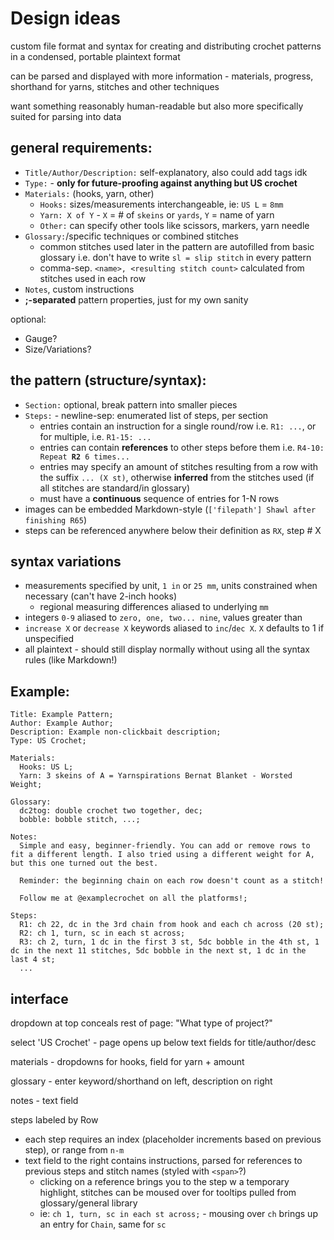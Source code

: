 # Design ideas
custom file format and syntax for creating and distributing crochet patterns in a condensed, portable plaintext format

can be parsed and displayed with more information - materials, progress, shorthand for yarns, stitches and other techniques

want something reasonably human-readable but also more specifically suited for parsing into data

## general requirements:
- `Title/Author/Description:` self-explanatory, also could add tags idk
- `Type:` - **only for future-proofing against anything but US crochet**
- `Materials:` (hooks, yarn, other)
  - `Hooks:` sizes/measurements interchangeable, ie: `US L` = `8mm`
  - `Yarn: X of Y` - `X` = # of `skeins` or `yards`, `Y` = name of yarn
  - `Other:` can specify other tools like scissors, markers, yarn needle
- `Glossary:`/specific techniques or combined stitches
  - common stitches used later in the pattern are autofilled from basic glossary i.e. don't have to write `sl = slip stitch` in every pattern
  - comma-sep. `<name>, <resulting stitch count>` calculated from stitches used in each row
- `Notes`, custom instructions
- **;-separated** pattern properties, just for my own sanity

optional: 
- Gauge?
- Size/Variations?

## the pattern (structure/syntax):
- `Section:` optional, break pattern into smaller pieces
- `Steps:` - newline-sep: enumerated list of steps, per section
  - entries contain an instruction for a single round/row i.e. `R1: ...`, or for multiple, i.e. `R1-15: ...`
  - entries can contain **references** to other steps before them i.e. `R4-10: Repeat `**`R2`**` 6 times...`
  - entries may specify an amount of stitches resulting from a row with the suffix `... (X st)`, otherwise **inferred** from the stitches used (if all stitches are standard/in glossary)
  - must have a **continuous** sequence of entries for 1-N rows
- images can be embedded Markdown-style (`['filepath'] Shawl after finishing R65`)
- steps can be referenced anywhere below their definition as `RX`, step # X

## syntax variations
- measurements specified by unit, `1 in` or `25 mm`, units constrained when necessary (can't have 2-inch hooks)
  - regional measuring differences aliased to underlying `mm`
- integers `0-9` aliased to `zero, one, two... nine`, values greater than 
- `increase X` or `decrease X` keywords aliased to `inc`/`dec X`. `X` defaults to 1 if unspecified
- all plaintext - should still display normally without using all the syntax rules (like Markdown!)

## Example:
```
Title: Example Pattern;
Author: Example Author;
Description: Example non-clickbait description;
Type: US Crochet;

Materials:
  Hooks: US L;
  Yarn: 3 skeins of A = Yarnspirations Bernat Blanket - Worsted Weight;

Glossary:
  dc2tog: double crochet two together, dec;
  bobble: bobble stitch, ...;

Notes:
  Simple and easy, beginner-friendly. You can add or remove rows to fit a different length. I also tried using a different weight for A, but this one turned out the best.

  Reminder: the beginning chain on each row doesn't count as a stitch!

  Follow me at @examplecrochet on all the platforms!;

Steps:
  R1: ch 22, dc in the 3rd chain from hook and each ch across (20 st);
  R2: ch 1, turn, sc in each st across;
  R3: ch 2, turn, 1 dc in the first 3 st, 5dc bobble in the 4th st, 1 dc in the next 11 stitches, 5dc bobble in the next st, 1 dc in the last 4 st;
  ...
```

## interface
dropdown at top conceals rest of page: "What type of project?"

select 'US Crochet' - page opens up below
text fields for title/author/desc

materials - dropdowns for hooks, field for yarn + amount

glossary - enter keyword/shorthand on left, description on right

notes - text field

steps labeled by Row
- each step requires an index (placeholder increments based on previous step), or range from `n-m`
- text field to the right contains instructions, parsed for references to previous steps and stitch names (styled with `<span>`?)
  - clicking on a reference brings you to the step w a temporary highlight, stitches can be moused over for tooltips pulled from glossary/general library
  - ie: `ch 1, turn, sc in each st across;` - mousing over `ch` brings up an entry for `Chain`, same for `sc`
